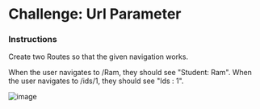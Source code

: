 # Challenge: Url Parameter

### Instructions 
  Create two Routes so that the given navigation works.

  When the user navigates to /Ram, they should see "Student: Ram".
  When the user navigates to /ids/1, they should see "Ids : 1".

![image](https://github.com/user-attachments/assets/7112df30-ade9-4421-b7a5-ea955d58a91b)
